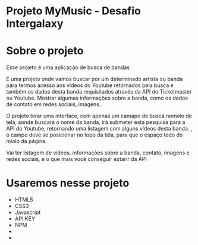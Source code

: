 # Projeto MyMusic - Desafio Intergalaxy
 

# Sobre o projeto

Esse projeto é uma aplicação de busca de bandas 

É uma projeto onde vamos buscar por um determinado artista ou banda para termos acesso aos vídeos do Youtube retornados pela busca e também os dados desta banda requisitados através da API do Ticketmaster ou Youtube.
Mostrar algumas informações sobre a banda, como os dados de contato em redes sociais, imagens.


O projeto terar uma interface, com apenas um camapo de busca nomeio de tela, aonde buscara o nome da banda, irá submeter esta pesquisa para a API do Youtube, retornando uma listagem com alguns vídeos desta banda. , o campo deve se posicionar no topo da tela, para que o espaço todo do miolo da página.

Vai ter listagem de vídeos, informações sobre a banda, contato,  imagens e redes sociais,  e o que mais você conseguir extarir da API 
 
 
  # Usaremos nesse projeto


- HTML5
- CSS3
- Javascript
- API KEY
- NPM
- 
- 
